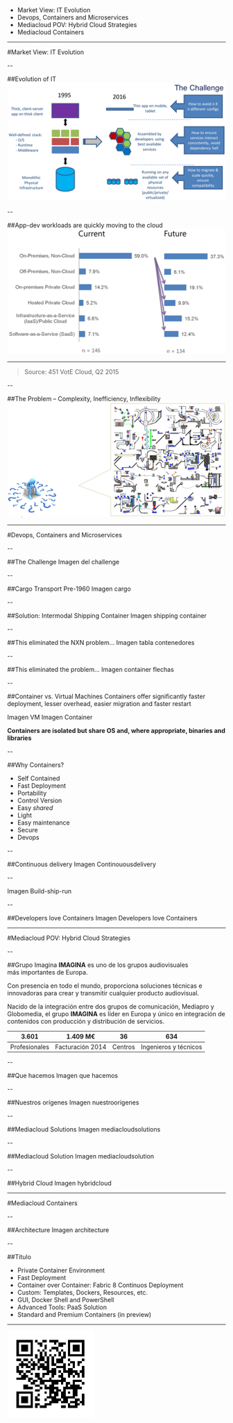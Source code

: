 * Market View: IT Evolution
* Devops, Containers and Microservices
* Mediacloud POV: Hybrid Cloud Strategies
* Mediacloud Containers

---

<!-- .slide: data-background="#8dc63f" -->
#Market View: IT Evolution

--

##Evolution of IT
![alt text](images/thechallenge.png "The Challenge")

--

##App-dev workloads are quickly moving to the cloud
![alt text](images/current-future.png "Current Future")

***

> Source: 451 VotE Cloud, Q2 2015

--

##The Problem – Complexity, Inefficiency, Inflexibility
![alt text](images/theproblem.png "The Problem")

---

<!-- .slide: data-background="#8dc63f" -->
#Devops, Containers and Microservices

--

##The Challenge
Imagen del challenge

--

##Cargo Transport Pre-1960
Imagen cargo

--

##Solution: Intermodal Shipping Container
Imagen shipping container

--

##This eliminated the NXN problem…
Imagen tabla contenedores

--

##This eliminated the problem…
Imagen container flechas

--

##Container vs. Virtual Machines
Containers offer significantly faster deployment, lesser overhead, easier migration and faster restart 

Imagen VM Imagen Container

**Containers are isolated but share OS and, where appropriate, binaries and libraries**

--

##Why Containers?
* Self Contained
* Fast Deployment
* Portability
* Control Version
* Easy *shared*
* Light
* Easy maintenance
* Secure
* Devops

--

##Continuous delivery
Imagen Continouousdelivery

--

Imagen Build-ship-run

--

##Developers love Containers
Imagen Developers love Containers

---

<!-- .slide: data-background="#8dc63f" -->
#Mediacloud POV: Hybrid Cloud Strategies

--

##Grupo Imagina
**IMAGINA** es uno de los grupos audiovisuales más importantes de Europa. 

Con presencia en todo el mundo, proporciona soluciones técnicas e innovadoras para crear y transmitir cualquier producto audiovisual.

Nacido de la integración entre dos grupos de comunicación, Mediapro y Globomedia, el grupo **IMAGINA** es líder en Europa y único en integración de contenidos con producción y distribución de servicios.

**3.601** | **1.409 M€** | **36** | **634**
:---: | :---: | :---: | :---:
Profesionales | Facturación 2014 | Centros | Ingenieros y técnicos

--

##Que hacemos
Imagen que hacemos

--

##Nuestros orígenes
Imagen nuestroorigenes

--

##Mediacloud Solutions
Imagen mediacloudsolutions

--

##Mediacloud Solution
Imagen mediacloudsolution

--

##Hybrid Cloud
Imagen hybridcloud

---

<!-- .slide: data-background="#8dc63f" -->
#Mediacloud Containers

--

##Architecture
Imagen architecture

--

##Título
* Private Container Environment
* Fast Deployment
* Container over Container: Fabric 8 Continuos Deployment
* Custom: Templates, Dockers, Resources, etc.
* GUI, Docker Shell and PowerShell
* Advanced Tools: PaaS Solution
* Standard and Premium Containers (in preview)

---


<!-- .slide: data-background-image="http://presentacion.apps.demolab.es/mediacloudfondo.png" data-background-size="100%" -->
![alt text](images/qrcode.png "QRCODE")




